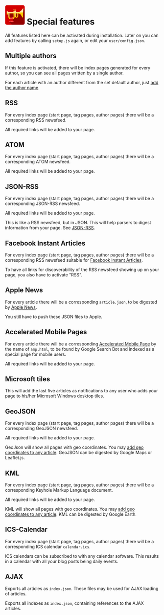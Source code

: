 ![Blogophon -](blogophon.png) Special features
=================

All features listed here can be activated during installation. Later on you can add features by calling `setup.js` again, or edit your `user/config.json`.

Multiple authors
----------------

If this feature is activated, there will be index pages generated for every author, so you can see all pages written by a single author.

For each article with an author different from the set default author, just [add the author name](markdown.md).

RSS
----------------

For every index page (start page, tag pages, author pages) there will be a corresponding RSS newsfeed.

All required links will be added to your page.

ATOM
----------------

For every index page (start page, tag pages, author pages) there will be a corresponding ATOM newsfeed.

All required links will be added to your page.

JSON-RSS
----------------

For every index page (start page, tag pages, author pages) there will be a corresponding JSON-RSS newsfeed.

All required links will be added to your page.

This is like a RSS newsfeed, but in JSON. This will help parsers to digest information from your page. See [JSON-RSS](http://blog.3960.org/post/8478676503/rss-mit-json).

Facebook Instant Articles
-------------------------

For every index page (start page, tag pages, author pages) there will be a corresponding RSS newsfeed suitable for [Facebook Instant Articles](https://developers.facebook.com/docs/instant-articles/publishing/setup-rss-feed).

To have all links for discoverability of the RSS newsfeed showing up on your page, you also have to activate "RSS".

Apple News
----------------

For every article there will be a corresponding `article.json`, to be digested by [Apple News](https://developer.apple.com/library/content/documentation/General/Conceptual/Apple_News_Format_Ref/AppleNewsFormat.html#//apple_ref/doc/uid/TP40015408-CH79-SW1).

You still have to push these JSON files to Apple.

Accelerated Mobile Pages
----------------

For every article there will be a corresponding [Accelerated Mobile Page](https://www.ampproject.org/) by the name of `amp.html`, to be found by Google Search Bot and indexed as a special page for mobile users.

All required links will be added to your page.

Microsoft tiles
----------------

This will add the last five articles as notifications to any user who adds your page to his/her Microsoft Windows desktop tiles.

GeoJSON
-------

For every index page (start page, tag pages, author pages) there will be a corresponding GeoJSON newsfeed.

All required links will be added to your page.

GeoJson will show all pages with geo coordinates. You may [add geo coordinates to any article](markdown.md). GeoJSON can be digested by Google Maps or Leaflet.js.

KML
-------

For every index page (start page, tag pages, author pages) there will be a corresponding Keyhole Markup Language document.

All required links will be added to your page.

KML will show all pages with geo coordinates. You may [add geo coordinates to any article](markdown.md). KML can be digested by Google Earth.

ICS-Calendar
------------

For every index page (start page, tag pages, author pages) there will be a corresponding ICS calendar `calendar.ics`.

ICS calendars can be subscribed to with any calendar software. This results in a calendar with all your blog posts being daily events.

AJAX
-----

Exports all articles as `index.json`. These files may be used for AJAX loading of articles.

Exports all indexes as `index.json`, containing references to the AJAX articles.
